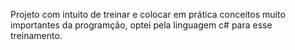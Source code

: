 Projeto com intuito de treinar e colocar em prática conceitos muito importantes da programção, optei pela linguagem c# para esse treinamento.
